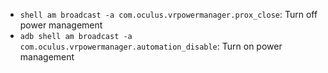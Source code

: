 - `shell am broadcast -a com.oculus.vrpowermanager.prox_close`: Turn off power management
- `adb shell am broadcast -a com.oculus.vrpowermanager.automation_disable`: Turn on power management
